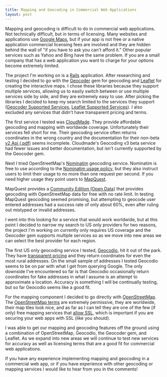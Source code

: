 ```yaml
---
title: Mapping and Geocoding in Commercial Web Applications
layout: post
---
```


Mapping and geocoding is difficult to do in commercial web applications. Not technically difficult, but in terms of licensing. Many websites and applications use [Google Maps](https://developers.google.com/maps/), but if your app is not free or a native application commercial licensing fees are involved and they are hidden behind the wall of "if you have to ask you can't afford it." Other popular services such as Yahoo and Bing have the same problem. If you are a small company that has a web application you want to charge for your options become extremely limited.

The project I'm working on is a [Rails](http://rubyonrails.org/) application. After researching and testing I decided to go with the  [Geocoder](https://github.com/alexreisner/geocoder) gem for geocoding and [Leaflet](http://leafletjs.com/) for creating the interactive maps. I chose these libraries because they support multiple services, allowing us to easily switch between or use multiple services side by side, and they are extremely easy to use. After picking the libraries I decided to keep my search limited to the services they support ([Geocoder Supported Services](https://github.com/alexreisner/geocoder#street-address-services), [Leaflet Supported Services](https://github.com/Leaflet/Leaflet/blob/master/FAQ.md#what-map-tiles-can-i-use-with-leaflet-is-it-limited-to-openstreetmap)). I also excluded any services that didn't have transparent pricing and terms.

The first service I tested was [CloudMade](http://cloudmade.com/). They provide affordable geocoding and mapping with worldwide coverage. Unfortunately their services fell short for me. Their geocoding service often returns coordinates in the wrong country and the documentation for their non-beta [v2 Api (.pdf)](http://cloudmade.com/misc/geocoding_v2.pdf) seems incomplete. Cloudmade's Geocoding v3 beta service had fewer issues and better documentation, but isn't currently supported by the Geocoder gem.

Next I tried OpenStreetMap's [Nominatim](http://nominatim.openstreetmap.org/) geocoding service. Nominatim is free to use according to the [Nominatim usage policy](http://wiki.openstreetmap.org/wiki/Nominatim_usage_policy), but they also instruct users to limit their usage to no more than one request per second. If you need higher usage they point users to [MapQuest](http://www.mapquest.com/). 

MapQuest provides a [Community Edition (Open Data)](http://developer.mapquest.com/web/tools/getting-started/terms-overview) that provides geocoding with OpenStreetMap data for free with no rate limit. In testing MapQuest geocoding seemed promising, but attempting to geocode user entered addresses had a success rate of only about 60%, even after ruling out mistyped or invalid addresses.

I went into this looking for a service that would work worldwide, but at this point I decided to narrow my search to US only providers for two reasons, the project I'm working on currently only requires US coverage and the Geocoder gem supports multiple services so as we move into new areas we can select the best provider for each region.

The first US only geocoding service I tested, [Geocodio](http://geocod.io/), hit it out of the park. They have [transparent pricing](http://geocod.io/pricing/) and they return coordinates for even the most rural addresses. On the small sample of addresses I tested Geocodio seems to be on par with what I get from querying Google. The only downside I've encountered so far is that Geocodio occasionally return coordinates for fake addresses in what I assume is an attempt to approximate a location. Accuracy is something I will be continually testing, but so far Geocodio seems like a good fit.

For the mapping component I decided to go directly with [OpenStreetMap](http://www.openstreetmap.org/). The [OpenStreetMap terms](http://www.openstreetmap.org/about) are extremely permissive, they are worldwide, their map tiles look nice, and as far as I can tell they are one of the few (if only) free mapping services that [allow SSL](http://gis.19327.n5.nabble.com/HTTPS-SSL-enabled-on-tile-openstreetmap-org-td5793051.html), which is important if you are securing your web apps with SSL (like you should).

I was able to get our mapping and geocoding features off the ground using a combination of OpenStreetMap, Geocodio, the Geocoder gem, and Leaflet. As we expand into new areas we will continue to test new services for accuracy as well as licensing terms that are a good fit for commercial web applications.

If you have any experience implementing mapping and geocoding in a commercial web app, or if you have experience with other geocoding or mapping services I would like to hear from you in the comments!